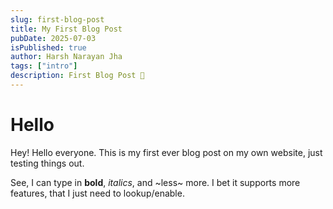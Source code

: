 ```yaml
---
slug: first-blog-post
title: My First Blog Post
pubDate: 2025-07-03
isPublished: true
author: Harsh Narayan Jha
tags: ["intro"]
description: First Blog Post 🎉
---
```


# Hello

Hey! Hello everyone. This is my first ever blog post on my own website, just testing things out.

See, I can type in **bold**, _italics_, and ~less~ more. I bet it supports more features, that I just need to lookup/enable.
